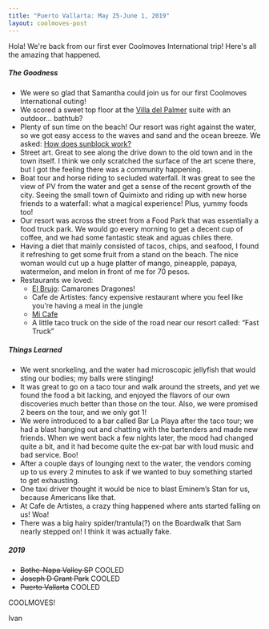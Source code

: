 ```yaml
---
title: "Puerto Vallarta: May 25-June 1, 2019"
layout: coolmoves-post
---
```

Hola! We're back from our first ever Coolmoves International trip! Here's all the amazing that happened.

##### The Goodness

* We were so glad that Samantha could join us for our first Coolmoves International outing!
* We scored a sweet top floor at the [Villa del Palmer](https://vallarta.villadelpalmar.com/) suite with an outdoor… bathtub?
* Plenty of sun time on the beach! Our resort was right against the water, so we got easy access to the waves and sand and the ocean breeze. We asked: [How does sunblock work?](https://ivanthinking.net/thoughts/sunblock/)
* Street art. Great to see along the drive down to the old town and in the town itself. I think we only scratched the surface of the art scene there, but I got the feeling there was a community happening.
* Boat tour and horse riding to secluded waterfall. It was great to see the view of PV from the water and get a sense of the recent growth of the city. Seeing the small town of Quimixto and riding up with new horse friends to a waterfall: what a magical experience! Plus, yummy foods too!
* Our resort was across the street from a Food Park that was essentially a food truck park. We would go every morning to get a decent cup of coffee, and we had some fantastic steak and aguas chiles there.
* Having a diet that mainly consisted of tacos, chips, and seafood, I found it refreshing to get some fruit from a stand on the beach. The nice woman would cut up a huge platter of mango, pineapple, papaya, watermelon, and melon in front of me for 70 pesos.
* Restaurants we loved:
	* [El Brujo](https://www.tripadvisor.com/Restaurant_Review-g150793-d805260-Reviews-El_brujo_Vallarta-Puerto_Vallarta.html): Camarones Dragones!
	* Cafe de Artistes: fancy expensive restaurant where you feel like you’re having a meal in the jungle
	* [Mi Cafe](https://www.tripadvisor.com/Restaurant_Review-g150793-d2093561-Reviews-Mi_Cafe-Puerto_Vallarta.html)
	* A little taco truck on the side of the road near our resort called: “Fast Truck”

##### Things Learned

* We went snorkeling, and the water had microscopic jellyfish that would sting our bodies; my balls were stinging!
* It was great to go on a taco tour and walk around the streets, and yet we found the food a bit lacking, and enjoyed the flavors of our own discoveries much better than those on the tour. Also, we were promised 2 beers on the tour, and we only got 1!
* We were introduced to a bar called Bar La Playa after the taco tour; we had a blast hanging out and chatting with the bartenders and made new friends. When we went back a few nights later, the mood had changed quite a bit, and it had become quite the ex-pat bar with loud music and bad service. Boo!
* After a couple days of lounging next to the water, the vendors coming up to us every 2 minutes to ask if we wanted to buy something started to get exhausting.
* One taxi driver thought it would be nice to blast Eminem’s Stan for us, because Americans like that.
* At Cafe de Artistes, a crazy thing happened where ants started falling on us! Woa!
* There was a big hairy spider/trantula(?) on the Boardwalk that Sam nearly stepped on! I think it was actually fake.

##### 2019
* ~~Bothe-Napa Valley SP~~ COOLED
* ~~Joseph D Grant Park~~ COOLED
* ~~Puerto Vallarta~~ COOLED

COOLMOVES!

Ivan

